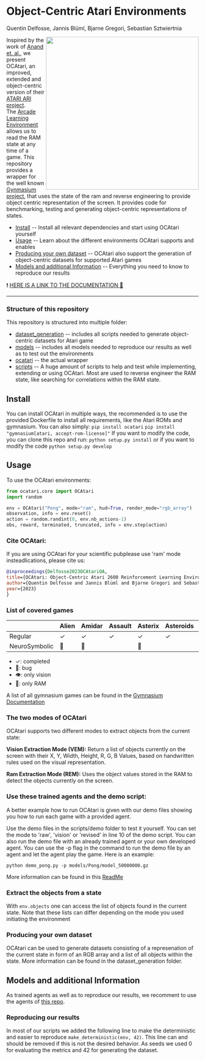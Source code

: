 # Object-Centric Atari Environments
Quentin Delfosse, Jannis Blüml, Bjarne Gregori, Sebastian Sztwiertnia

<img style="float: right;" width="400px" align="right" src="docs/_static/kangaroo.png">

Inspired by the work of [Anand et. al.](https://arxiv.org/abs/1906.08226), we present OCAtari, an improved, extended and object-centric version of their [ATARI ARI project](https://github.com/mila-iqia/atari-representation-learning). \
The [Arcade Learning Environment](https://github.com/mgbellemare/Arcade-Learning-Environment) allows us to read the RAM state at any time of a game. 
This repository provides a wrapper for the well known [Gynmasium project](https://github.com/Farama-Foundation/Gymnasium), that uses the state of the ram and reverse engineering to provide object centric representation of the screen. It provides code for benchmarking, testing and generating object-centric representations of states.

* [Install](#install) -- Install all relevant dependencies and start using OCAtari yourself
* [Usage](#usage) -- Learn about the different environments OCAtari supports and enables
* [Producing your own dataset](#producing-your-own-dataset) -- OCAtari also support the generation of object-centric datasets for supported Atari games
* [Models and additional Information](#models-and-additional-information) -- Everything you need to know to reproduce our results


:heavy_exclamation_mark: [HERE IS A LINK TO THE DOCUMENTATION  :bookmark_tabs:](https://oc-atari.readthedocs.io/en/latest/)

--- 

### Structure of this repository
This repository is structured into multiple folder:
* [dataset_generation](dataset_generation/) -- includes all scripts needed to generate object-centric datasets for Atari game
* [models](models/) -- includes all models needed to reproduce our results as well as to test out the environments
* [ocatari](ocatari/) -- the actual wrapper
* [scripts](scripts/) -- A huge amount of scripts to help and test while implementing, extending or using OCAtari. 
Most are used to reverse engineer the RAM state, like searching for correlations within the RAM state.


## Install
You can install OCAtari in multiple ways, the recommended is to use the provided Dockerfile to install all requirements, like the Atari ROMs and gymnasium.
You can also simply:
`pip install ocatari`
`pip install "gymnasium[atari, accept-rom-license]"`
If you want to modify the code, you can clone this repo and run:
`python setup.py install` or if you want to modify the code `python setup.py develop`


## Usage
To use the OCAtari environments:
``` python
from ocatari.core import OCAtari
import random

env = OCAtari("Pong", mode="ram", hud=True, render_mode="rgb_array")
observation, info = env.reset()
action = random.randint(0, env.nb_actions-1)
obs, reward, terminated, truncated, info = env.step(action)
```

### Cite OCAtari:
If you are using OCAtari for your scientific pubplease use 'ram' mode insteadlications, please cite us:
```bibtex
@inproceedings{Delfosse2023OCAtariOA,
title={OCAtari: Object-Centric Atari 2600 Reinforcement Learning Environments},
author={Quentin Delfosse and Jannis Blüml and Bjarne Gregori and Sebastian Sztwiertnia and Kristian Kersting},
year={2023}
}
```

###  List of covered games
|            | Alien          | Amidar         | Assault        | Asterix        | Asteroids      | Atlantis       | BankHeist      | BattleZone     | BeamR.         | Berzerk        | Bowling        | Boxing         | Breakout       | Carnival       | Centipede      | ChopperC.      | CrazyC.        | DemonA.        | DonkeyK.       | DoubleDunk       | FishingD.      | Freeway        | Frostbite      | Gopher       | Hero           | IceHockey      | Jamesbond      | Kangaroo       | Krull          | Montezum.      | MsPacman      | Pacman         | Pitfall        | Pong           | PrivateE.      | Q*Bert    | RiverRaid      | RoadR.         | Seaquest       | Skiing         | SpaceInv.      | Tennis         | TimePilot    | UpNDown      | Venture      | VideoP.      | YarsR.       |
|----------------|----------------|----------------|----------------|----------------|----------------|----------------|----------------|----------------|----------------|----------------|----------------|----------------|----------------|----------------|----------------|----------------|----------------|----------------|----------------|----------------|----------------|----------------|--------------|----------------|----------------|----------------|----------------|----------------|----------------|----------------|----------------|----------------|----------------|----------------|----------------|----------------|----------------|----------------|----------------|----------------|----------------|--------------|--------------|--------------|--------------|--------------|--------------|
| Regular       | ✓ | ✓ | ✓ | ✓ | ✓ | ✓ | ✓ | ✓ | ✓ | ✓ | ✓ | ✓ | ✓ | ✓ | ✓ | ✓ | ✓ | ✓ | ✓ | ✓ | ✓ | ✓ | ✓ | ✓ | ✓ | ✓ | ✓ | ✓ | ✓ | ✓ | ✓ | ✓ | ✓ | ✓ | ✓ | ✓ | ✓ | ✓ | ✓ | ✓ | ✓ | ✓ | ✓ | ✓ | ✓ | ✓ | ✓ | ✓ | ✓ |
| NeuroSymbolic | 🐛 |🐏|  | 🐏 |  |  |  |  |  |  |  | ✓ | 🐛 |  |  |  |  |  |  |  | 🐏 | 🐏 | 🐏 |  |  |  |  | ✓ |  |  | 🐏 |  |  | ✓ |  |  |  |  | ✓ | ✓ | ✓ | 🐏 |  |  |  |  |  |  |  |

* ✓: completed
* 🐛: bug 
* 👁️: only vision
* 🐏: only RAM

A list of all gymnasium games can be found in the [Gymnasium Documentation](https://gymnasium.farama.org/environments/atari/)

### The two modes of OCAtari
OCAtari supports two different modes to extract objects from the current state:

**Vision Extraction Mode (VEM):** Return a list of objects currently on the screen with their X, Y, Width, Height, R, G, B Values, based on handwritten rules used on the visual representation. 

**Ram Extraction Mode (REM):** Uses the object values stored in the RAM to detect the objects currently on the screen.

### Use these trained agents and the demo script:

A better example how to run OCAtari is given with our demo files showing you how to run each game with a provided agent. 

Use the demo files in the scripts/demo folder to test it yourself. You can set the mode to 'raw', 'vision' or 'revised' in line 10 of the demo script.
You can also run the demo file with an already trained agent or your own developed agent. You can use the -p flag in the command to run the demo file by an agent and let the agent play the game.
Here is an example: 

`python demo_pong.py -p models/Pong/model_50000000.gz`

More information can be found in this [ReadMe](scripts/demo/README%20Demos.md)

### Extract the objects from a state 

With `env.objects` one can access the list of objects found in the current state. Note that these lists can differ depending on the mode you used initiating the environment

### Producing your own dataset

OCAtari can be used to generate datasets consisting of a represenation of the current state in form of an RGB array and a list of all objects within the state. 
More information can be found in the dataset_generation folder. 

## Models and additional Information

As trained agents as well as to reproduce our results, we recomment to use the agents of [this repo](https://github.com/floringogianu/atari-agents).  

### Reproducing our results
In most of our scripts we added the following line to make the deterministic and easier to reproduce `make_deterministic(env, 42)`. This line can and should be removed if this is not the desired behavior. 
As seeds we used 0 for evaluating the metrics and 42 for generating the dataset. 

